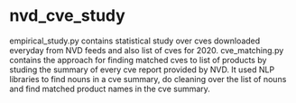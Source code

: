 # nvd_cve_study
empirical_study.py contains statistical study over cves downloaded everyday from NVD feeds and also list of cves for 2020.
cve_matching.py contains the approach for finding matched cves to list of products by studing the summary of every cve report provided by NVD. It used NLP libraries to find nouns in a cve summary, do cleaning over the list of nouns and find matched product names in the cve summary.
